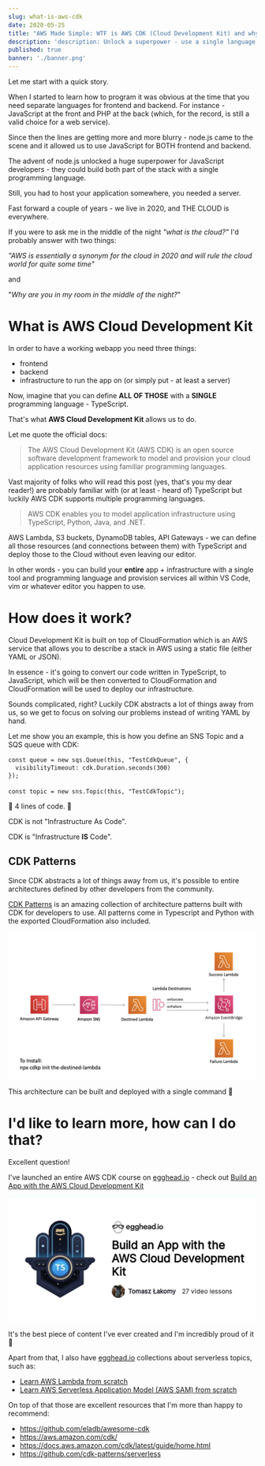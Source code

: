 ```yaml
---
slug: what-is-aws-cdk
date: 2020-05-25
title: "AWS Made Simple: WTF is AWS CDK (Cloud Development Kit) and why it's awesome 🤩"
description: 'description: Unlock a superpower - use a single language for frontend, backend *and* cloud infrastructure'
published: true
banner: './banner.png'
---
```


Let me start with a quick story.

When I started to learn how to program it was obvious at the time that you need separate languages for frontend and backend. For instance - JavaScript at the front and PHP at the back (which, for the record, is still a valid choice for a web service).

Since then the lines are getting more and more blurry - node.js came to the scene and it allowed us to use JavaScript for BOTH frontend and backend.

The advent of node.js unlocked a huge superpower for JavaScript developers - they could build both part of the stack with a single programming language.

Still, you had to host your application somewhere, you needed a server.

Fast forward a couple of years - we live in 2020, and THE CLOUD is everywhere.

If you were to ask me in the middle of the night _"what is the cloud?"_ I'd probably answer with two things:

_"AWS is essentially a synonym for the cloud in 2020 and will rule the cloud world for quite some time"_

and

"_Why are you in my room in the middle of the night?_"

# What is AWS Cloud Development Kit

In order to have a working webapp you need three things:

-   frontend
-   backend
-   infrastructure to run the app on (or simply put - at least a server)

Now, imagine that you can define **ALL OF THOSE** with a **SINGLE** programming language - TypeScript.

That's what **AWS Cloud Development Kit** allows us to do.

Let me quote the official docs:

> The AWS Cloud Development Kit (AWS CDK) is an open source software development framework to model and provision your cloud application resources using familiar programming languages.

Vast majority of folks who will read this post (yes, that's you my dear reader!) are probably familiar with (or at least - heard of) TypeScript but luckily AWS CDK supports multiple programming languages.

> AWS CDK enables you to model application infrastructure using TypeScript, Python, Java, and .NET.

AWS Lambda, S3 buckets, DynamoDB tables, API Gateways - we can define all those resources (and connections between them) with TypeScript and deploy those to the Cloud without even leaving our editor.

In other words - you can build your **entire** app + infrastructure with a single tool and programming language and provision services all within VS Code, vim or whatever editor you happen to use.

# How does it work?

Cloud Development Kit is built on top of CloudFormation which is an AWS service that allows you to describe a stack in AWS using a static file (either YAML or JSON).

In essence - it's going to convert our code written in TypeScript, to JavaScript, which will be then converted to CloudFormation and CloudFormation will be used to deploy our infrastructure.

Sounds complicated, right? Luckily CDK abstracts a lot of things away from us, so we get to focus on solving our problems instead of writing YAML by hand.

Let me show you an example, this is how you define an SNS Topic and a SQS queue with CDK:

```
const queue = new sqs.Queue(this, "TestCdkQueue", {
  visibilityTimeout: cdk.Duration.seconds(300)
});

const topic = new sns.Topic(this, "TestCdkTopic");
```

🤯 4 lines of code. 🤯

CDK is not "Infrastructure As Code".

CDK is "Infrastructure **IS** Code".

## CDK Patterns

Since CDK abstracts a lot of things away from us, it's possible to entire architectures defined by other developers from the community.

[CDK Patterns](https://github.com/cdk-patterns/serverless) is an amazing collection of architecture patterns built with CDK for developers to use. All patterns come in Typescript and Python with the exported CloudFormation also included.

![A lambda-based serverless architecture](https://github.com/cdk-patterns/serverless/raw/master/the-destined-lambda/img/arch.png)

<figcaption>This architecture can be built and deployed with a single command 🤯</figcaption>

# I'd like to learn more, how can I do that?

Excellent question!

I've launched an entire AWS CDK course on [egghead.io](https://egghead.io/s/km6vr) - check out [Build an App with the AWS Cloud Development Kit](https://egghead.io/courses/build-an-app-with-the-aws-cloud-development-kit?af=6p5abz)

[![A Build an App with the AWS Cloud Development Kit course header](./cdk-logo.png)](https://egghead.io/courses/build-an-app-with-the-aws-cloud-development-kit?af=6p5abz)

It's the best piece of content I've ever created and I'm incredibly proud of it 🌟

Apart from that, I also have [egghead.io](https://egghead.io/s/km6vr) collections about serverless topics, such as:

-   [Learn AWS Lambda from scratch](https://egghead.io/playlists/learn-aws-lambda-from-scratch-d29d?af=6p5abz)
-   [Learn AWS Serverless Application Model (AWS SAM) from scratch](https://egghead.io/playlists/learn-aws-serverless-application-model-aws-sam-framework-from-scratch-baf9?af=6p5abz)

On top of that those are excellent resources that I'm more than happy to recommend:

-   https://github.com/eladb/awesome-cdk
-   https://aws.amazon.com/cdk/
-   https://docs.aws.amazon.com/cdk/latest/guide/home.html
-   https://github.com/cdk-patterns/serverless
